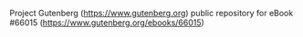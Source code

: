 Project Gutenberg (https://www.gutenberg.org) public repository for
eBook #66015 (https://www.gutenberg.org/ebooks/66015)
